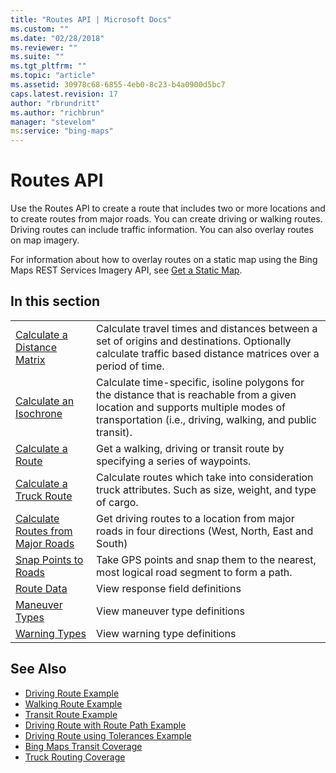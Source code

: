 ```yaml
---
title: "Routes API | Microsoft Docs"
ms.custom: ""
ms.date: "02/28/2018"
ms.reviewer: ""
ms.suite: ""
ms.tgt_pltfrm: ""
ms.topic: "article"
ms.assetid: 30978c68-6855-4eb0-8c23-b4a0900d5bc7
caps.latest.revision: 17
author: "rbrundritt"
ms.author: "richbrun"
manager: "stevelom"
ms:service: "bing-maps"
---
```

# Routes API
Use the Routes API to create a route that includes two or more locations and to create routes from major roads. You can create driving or walking routes. Driving routes can include traffic information. You can also overlay routes on map imagery.  
  
 For information about how to overlay routes on a static map using the Bing Maps REST Services Imagery API, see [Get a Static Map](../rest-services/get-a-static-map.md).  
  
## In this section  
  
|||  
|-|-|  
|[Calculate a Distance Matrix](../rest-services/calculate-a-distance-matrix.md)|Calculate travel times and distances between a set of origins and destinations. Optionally calculate traffic based distance matrices over a period of time.|  
|[Calculate an Isochrone](../rest-services/calculate-an-isochrone.md)|Calculate time-specific, isoline polygons for the distance that is reachable from a given location and supports multiple modes of transportation (i.e., driving, walking, and public transit).|  
|[Calculate a Route](../rest-services/calculate-a-route.md)|Get a walking, driving or transit route by specifying a series of waypoints.|  
|[Calculate a Truck Route](../rest-services/calculate-a-truck-route.md)|Calculate routes which take into consideration truck attributes. Such as size, weight, and type of cargo.|  
|[Calculate Routes from Major Roads](../rest-services/calculate-routes-from-major-roads.md)|Get driving routes to a location from major roads in four directions (West, North, East and South)|  
|[Snap Points to Roads](../rest-services/snap-points-to-roads.md)|Take GPS points and snap them to the nearest, most logical road segment to form a path.|  
|[Route Data](../rest-services/route-data.md)|View response field definitions|  
|[Maneuver Types](../rest-services/maneuver-types.md)|View maneuver type definitions|  
|[Warning Types](../rest-services/warning-types.md)|View warning type definitions|  
  
## See Also  
 * [Driving Route Example](../rest-services/driving-route-example.md)   
 * [Walking Route Example](../rest-services/walking-route-example.md)   
 * [Transit Route Example](../rest-services/transit-route-example.md)   
 * [Driving Route with Route Path Example](../rest-services/driving-route-with-route-path-example.md)   
 * [Driving Route using Tolerances Example](../rest-services/driving-route-using-tolerances-example.md)   
 * [Bing Maps Transit Coverage](../coverage/bing-maps-transit-coverage.md)
 * [Truck Routing Coverage](../coverage/truck-routing-coverage.md)